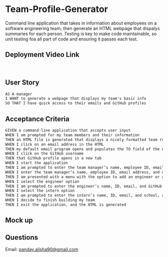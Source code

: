 # Team-Profile-Generator

Command line application that takes in information about employees on a software engineering team, then generate an HTML webpage that dispalys summaries for each person. Testing is key to make code maintainable, so unit testing foa all part of code and ensuring it passes each test. 

## Deployment Video Link

<br  />

## User Story
```md
AS A manager
I WANT to generate a webpage that displays my team's basic info
SO THAT I have quick access to their emails and GitHub profiles
```
## Acceptance Criteria
```md
GIVEN a command-line application that accepts user input
WHEN I am prompted for my team members and their information
THEN an HTML file is generated that displays a nicely formatted team roster based on user input
WHEN I click on an email address in the HTML
THEN my default email program opens and populates the TO field of the email with the address
WHEN I click on the GitHub username
THEN that GitHub profile opens in a new tab
WHEN I start the application
THEN I am prompted to enter the team manager’s name, employee ID, email address, and office number
WHEN I enter the team manager’s name, employee ID, email address, and office number
THEN I am presented with a menu with the option to add an engineer or an intern or to finish building my team
WHEN I select the engineer option
THEN I am prompted to enter the engineer’s name, ID, email, and GitHub username, and I am taken back to the menu
WHEN I select the intern option
THEN I am prompted to enter the intern’s name, ID, email, and school, and I am taken back to the menu
WHEN I decide to finish building my team
THEN I exit the application, and the HTML is generated
```

## Mock up

## Questions

Email: panday.alisha90@gmail.com





